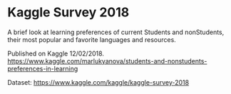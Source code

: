 # Kaggle Survey 2018

A brief look at learning preferences of current Students and nonStudents, their most popular and favorite languages and resources.

Published on Kaggle 12/02/2018. https://www.kaggle.com/marlukyanova/students-and-nonstudents-preferences-in-learning

Dataset: https://www.kaggle.com/kaggle/kaggle-survey-2018
